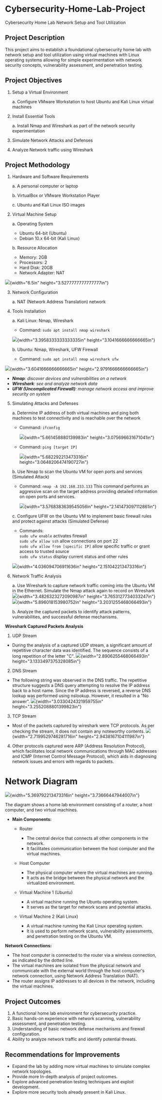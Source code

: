 # Cybersecurity-Home-Lab-Project
Cybersecurity Home Lab Network Setup and Tool Utilization

## Project Description

This project aims to establish a foundational cybersecurity home lab
with network setup and tool utilization using virtual machines with
Linux operating systems allowing for simple experimentation with network
security concepts, vulnerability assessment, and penetration testing.

## Project Objectives

1.  Setup a Virtual Environment

    a.  Configure VMware Workstation to host Ubuntu and Kali Linux virtual machines

2.  Install Essential Tools

    a.  Install Nmap and Wireshark as part of the network security experimentation

3.  Simulate Network Attacks and Defenses

4.  Analyze Network traffic using Wireshark

## Project Methodology

1.  Hardware and Software Requirements

    a.  A personal computer or laptop

    b.  VirtualBox or VMware Workstation Player

    c.  Ubuntu and Kali Linux ISO images

2.  Virtual Machine Setup

    a.  Operating System

     - Ubuntu 64-bit (Ubuntu)
     - Debian 10.x 64-bit (Kali Linux)

    b.  Resource Allocation

    - Memory: 2GB
    - Processors: 2
    - Hard Disk: 20GB
    - Network Adapter: NAT

![](media/image11.png){width="6.5in" height="3.5277777777777777in"}

3.  Network Configuration

    a.  NAT (Network Address Translation) network

4.  Tools Installation

    a.  Kali Linux: Nmap, Wireshark

      - Command: ```sudo apt install nmap wireshark```

      ![](media/image13.png){width="3.3958333333333335in" height="3.1041666666666665in"}

    b.  Ubuntu: Nmap, Wireshark, UFW Firewall

      - Command: ```sudo apt install nmap wireshark ufw```

![](media/image6.png){width="3.6041666666666665in" height="2.9791666666666665in"}

- ***Nmap**: discover devices and vulnerabilities on a network*
- ***Wireshark**: see and analyze network data*
- ***UFW (Uncomplicated Firewall)**: manage network access and improve security on system*

5.  Simulating Attacks and Defenses

    a.  Determine IP address of both virtual machines and ping both machines to test connectivity and is reachable over the network

      - Command: ```ifconfig```

        ![](media/image12.png){width="5.661458880139983in" height="3.075696631671041in"}

      - Command: ```ping [target IP]```

        ![](media/image7.png){width="5.682292213473316in" height="3.0648206474190727in"}

    b.  Use Nmap to scan the Ubuntu VM for open ports and services (Simulated Attack)

      - Command: ```nmap -A 192.168.233.133```
        This command performs an aggressive scan on the target address providing detailed information on open ports and services.

        ![](media/image5.png){width="3.5768383639545056in" height="2.141473097112861in"}

    c.  Configure UFW on the Ubuntu VM to implement basic firewall rules and protect against attacks (Simulated Defense)

      - Commands: <br>
                  ```sudo ufw enable```		activates firewall <br>
			            ```sudo ufw allow ssh```	allow connections on port 22 <br>
			            ```sudo ufw allow from [specific IP]```	allow specific traffic or grant access to trusted source <br>
			            ```sudo ufw status```		display current status and other rules

      ![](media/image4.png){width="4.036094706911636in" height="2.151042213473316in"}

6.  Network Traffic Analysis

    a.  Use Wireshark to capture network traffic coming into the Ubuntu VM in the Ethernet. Simulate the Nmap attack again to record on Wireshark
        ![](media/image1.png){width="3.4826323272090987in" height="3.7653127734033247in"}
        ![](media/image10.png){width="5.896018153980752in" height="3.2031255468066493in"}

    b.  Analyze the captured packets to identify attack patterns, vulnerabilities, and successful defense mechanisms.

**Wireshark Captured Packets Analysis**

1.  UDP Stream

- During the analysis of a captured UDP stream, a significant amount of repetitive character data was identified. The sequence consists of a long repetition of the letter "C".
  ![](media/image3.png){width="2.8906255468066493in" height="3.1333497375328085in"}

2.  DNS Stream

- The following string was observed in the DNS traffic. The repetitive structure suggests a DNS query attempting to resolve the IP address back to a host name. Since the IP address is reversed, a reverse DNS lookup was performed using nslookup. However, it resulted in a "No answer".
  ![](media/image9.png){width="3.0330424321959755in" height="3.2552088801399823in"}

3.  TCP Stream

- Most of the packets captured by wireshark were TCP protocols. As per checking the stream, it does not contain any noteworthy contents.
  ![](media/image8.png){width="2.7199529746281716in" height="2.9438167104111987in"}

4.  Other protocols captured were ARP (Address Resolution Protocol), which facilitates local network communications through MAC addresses and ICMP (Internet Control Message Protocol), which aids in diagnosing network issues and errors with regards to packets.

# Network Diagram

![](media/image2.png){width="5.369792213473316in" height="3.73666447944007in"}

The diagram shows a home lab environment consisting of a router, a host computer, and two virtual machines.

- **Main Components:**
    - Router
      - The central device that connects all other components in the network.
      - It facilitates communication between the host computer and the virtual machines.

    - Host Computer
      - The physical computer where the virtual machines are running.
      - It acts as the bridge between the physical network and the virtualized environment.

    - Virtual Machine 1 (Ubuntu)
      - A virtual machine running the Ubuntu operating system.
      - It serves as the target for network scans and potential attacks.

    - Virtual Machine 2 (Kali Linux)
      - A virtual machine running the Kali Linux operating system.
      - It is used to perform network scans, vulnerability assessments, and penetration testing on the Ubuntu VM.

**Network Connections:**
- The host computer is connected to the router via a wireless connection, as indicated by the dotted line.
- The virtual machines are isolated from the physical network and communicate with the external world through the host computer\'s network connection, using Network Address Translation (NAT).
- The router assigns IP addresses to all devices in the network, including the virtual machines.

## Project Outcomes

1.  A functional home lab environment for cybersecurity practice.
2.  Basic hands-on experience with network scanning, vulnerability assessment, and penetration testing.
3.  Understanding of basic network defense mechanisms and firewall configuration.
4.  Ability to analyze network traffic and identify potential threats.

## Recommendations for Improvements

- Expand the lab by adding more virtual machines to simulate complex network topologies.
- Provide more In-depth analysis of project outcomes.
- Explore advanced penetration testing techniques and exploit development.
- Explore more security tools already present in Kali Linux.

